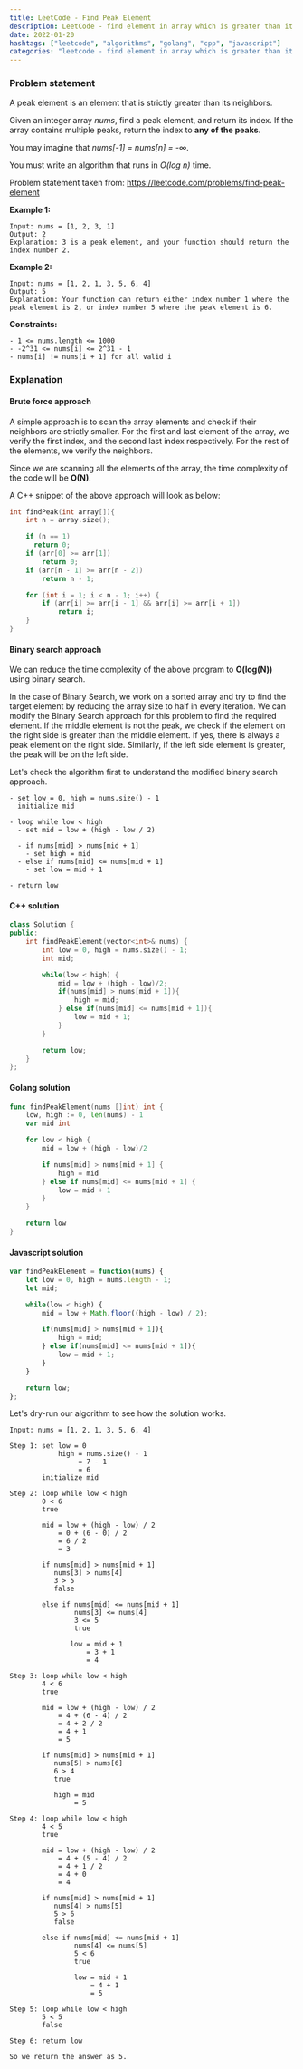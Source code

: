 ```yaml
---
title: LeetCode - Find Peak Element
description: LeetCode - find element in array which is greater than it's neighbors using C++, Golang and Javascript.
date: 2022-01-20
hashtags: ["leetcode", "algorithms", "golang", "cpp", "javascript"]
categories: "leetcode - find element in array which is greater than it's neighbors, c++, golang, javascript"
---
```


### Problem statement

A peak element is an element that is strictly greater than its neighbors.

Given an integer array *nums*, find a peak element, and return its index. If the array contains multiple peaks, return the index to **any of the peaks**.

You may imagine that *nums[-1] = nums[n] = -∞*.

You must write an algorithm that runs in *O(log n)* time.

Problem statement taken from: <a href="https://leetcode.com/problems/find-peak-element" target="_blank">https://leetcode.com/problems/find-peak-element</a>

**Example 1:**

```
Input: nums = [1, 2, 3, 1]
Output: 2
Explanation: 3 is a peak element, and your function should return the index number 2.
```

**Example 2:**

```
Input: nums = [1, 2, 1, 3, 5, 6, 4]
Output: 5
Explanation: Your function can return either index number 1 where the peak element is 2, or index number 5 where the peak element is 6.
```

**Constraints:**

```
- 1 <= nums.length <= 1000
- -2^31 <= nums[i] <= 2^31 - 1
- nums[i] != nums[i + 1] for all valid i
```

### Explanation

#### Brute force approach

A simple approach is to scan the array elements and check if their neighbors are strictly smaller.
For the first and last element of the array, we verify the first index, and the second last index
respectively. For the rest of the elements, we verify the neighbors.

Since we are scanning all the elements of the array, the time complexity of the code will
be **O(N)**.

A C++ snippet of the above approach will look as below:

```cpp
int findPeak(int array[]){
    int n = array.size();

    if (n == 1)
      return 0;
    if (arr[0] >= arr[1])
        return 0;
    if (arr[n - 1] >= arr[n - 2])
        return n - 1;

    for (int i = 1; i < n - 1; i++) {
        if (arr[i] >= arr[i - 1] && arr[i] >= arr[i + 1])
            return i;
    }
}
```

#### Binary search approach

We can reduce the time complexity of the above program to **O(log(N))** using binary search.

In the case of Binary Search, we work on a sorted array and try to find the target element by reducing
the array size to half in every iteration.
We can modify the Binary Search approach for this problem to find the required element.
If the middle element is not the peak, we check if the element on the right side is greater
than the middle element. If yes, there is always a peak element on the right side.
Similarly, if the left side element is greater, the peak will be on the left side.

Let's check the algorithm first to understand the modified binary search approach.

```
- set low = 0, high = nums.size() - 1
  initialize mid

- loop while low < high
  - set mid = low + (high - low / 2)

  - if nums[mid] > nums[mid + 1]
    - set high = mid
  - else if nums[mid] <= nums[mid + 1]
    - set low = mid + 1

- return low
```

#### C++ solution

```cpp
class Solution {
public:
    int findPeakElement(vector<int>& nums) {
        int low = 0, high = nums.size() - 1;
        int mid;

        while(low < high) {
            mid = low + (high - low)/2;
            if(nums[mid] > nums[mid + 1]){
                high = mid;
            } else if(nums[mid] <= nums[mid + 1]){
                low = mid + 1;
            }
        }

        return low;
    }
};
```

#### Golang solution

```go
func findPeakElement(nums []int) int {
    low, high := 0, len(nums) - 1
    var mid int

    for low < high {
        mid = low + (high - low)/2

        if nums[mid] > nums[mid + 1] {
            high = mid
        } else if nums[mid] <= nums[mid + 1] {
            low = mid + 1
        }
    }

    return low
}
```

#### Javascript solution

```javascript
var findPeakElement = function(nums) {
    let low = 0, high = nums.length - 1;
    let mid;

    while(low < high) {
        mid = low + Math.floor((high - low) / 2);

        if(nums[mid] > nums[mid + 1]){
            high = mid;
        } else if(nums[mid] <= nums[mid + 1]){
            low = mid + 1;
        }
    }

    return low;
};
```

Let's dry-run our algorithm to see how the solution works.

```
Input: nums = [1, 2, 1, 3, 5, 6, 4]

Step 1: set low = 0
            high = nums.size() - 1
                 = 7 - 1
                 = 6
        initialize mid

Step 2: loop while low < high
        0 < 6
        true

        mid = low + (high - low) / 2
            = 0 + (6 - 0) / 2
            = 6 / 2
            = 3

        if nums[mid] > nums[mid + 1]
           nums[3] > nums[4]
           3 > 5
           false

        else if nums[mid] <= nums[mid + 1]
                nums[3] <= nums[4]
                3 <= 5
                true

               low = mid + 1
                   = 3 + 1
                   = 4

Step 3: loop while low < high
        4 < 6
        true

        mid = low + (high - low) / 2
            = 4 + (6 - 4) / 2
            = 4 + 2 / 2
            = 4 + 1
            = 5

        if nums[mid] > nums[mid + 1]
           nums[5] > nums[6]
           6 > 4
           true

           high = mid
                = 5

Step 4: loop while low < high
        4 < 5
        true

        mid = low + (high - low) / 2
            = 4 + (5 - 4) / 2
            = 4 + 1 / 2
            = 4 + 0
            = 4

        if nums[mid] > nums[mid + 1]
           nums[4] > nums[5]
           5 > 6
           false

        else if nums[mid] <= nums[mid + 1]
                nums[4] <= nums[5]
                5 < 6
                true

                low = mid + 1
                    = 4 + 1
                    = 5

Step 5: loop while low < high
        5 < 5
        false

Step 6: return low

So we return the answer as 5.
```
